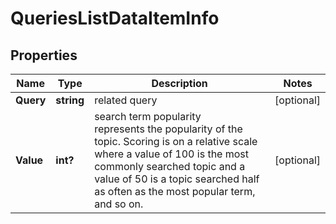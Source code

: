 # QueriesListDataItemInfo


## Properties

| Name | Type | Description | Notes |
|------------ | ------------- | ------------- | -------------|
**Query** | **string** | related query |[optional]|
**Value** | **int?** | search term popularity<br>represents the popularity of the topic. Scoring is on a relative scale where a value of 100 is the most commonly searched topic and a value of 50 is a topic searched half as often as the most popular term, and so on. |[optional]|